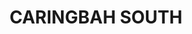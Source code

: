 ---
lastmod: '2025-04-06T06:05:20+00:00'
latitude: -34.05505669
layout: suburb
longitude: 151.1196698
postcode: '2229'
state: NSW
title: CARINGBAH SOUTH
url: /nsw/caringbah-south/
---